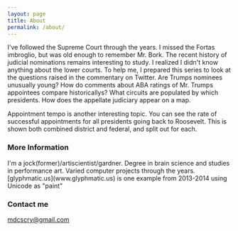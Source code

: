 ```yaml
---
layout: page
title: About
permalink: /about/
---
```


<p>I've followed the Supreme Court through the years.  I missed the Fortas imbroglio, but was old enough to remember Mr. Bork.  The recent history of judicial nominations remains interesting to study.  I realized I didn't know anything about the lower courts.  To help me, I prepared this series to look at the questions raised in the commentary on Twitter.  Are Trumps nominees unusually young?  How do comments about ABA ratings of Mr. Trumps appointees compare historicallys?  What circuits are populated by which presidents.  How does the appellate judiciary appear on a map.</p> <p>  Appointment tempo is another interesting topic.  You can see the rate of successful appointments for all presidents going back to Roosevelt.  This is shown both combined district and federal, and split out for each.</p>

 

### More Information

<p>I'm a jock(former)/artiscientist/gardner.  Degree in brain science and studies in performance art.  Varied computer projects through the years.
[glyphmatic.us](www.glyphmatic.us) is one example from 2013-2014 using Unicode as "paint" </p>  

### Contact me

[mdcscry@gmail.com](mailto:mdcscry+FederalJudiciary@gmail.com.com)
